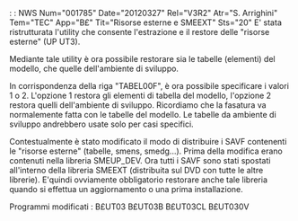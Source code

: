  :  : NWS Num="001785" Date="20120327" Rel="V3R2" Atr="S. Arrighini" Tem="TEC" App="B£" Tit="Risorse esterne e SMEEXT" Sts="20"
E' stata ristrutturata l'utility che consente l'estrazione e il restore delle "risorse esterne" (UP
UT3).

Mediante tale utility è ora possibile restorare sia le tabelle (elementi) del modello, che quelle dell'ambiente di sviluppo.

In corrispondenza della riga "TABEL00F", è ora possibile specificare i valori 1 o 2.
L'opzione 1 restora gli elementi di tabella del modello, l'opzione 2 restora quelli dell'ambiente di sviluppo.
Ricordiamo che la fasatura va normalemente fatta con le tabelle del modello.
Le tabelle da ambiente di sviluppo andrebbero usate solo per casi specifici.

Contestualmente è stato modificato il modo di distribuire i SAVF contenenti le "risorse esterne" (tabelle, smens, smedg...).
Prima della modifica erano contenuti nella libreria SMEUP_DEV.
Ora tutti i SAVF sono stati spostati all'interno della libreria SMEEXT (distribuita sul DVD con tutte le altre librerie).
E'quindi ovviamente obbligatorio restorare anche tale libreria quando si effettua un aggiornamento
o una prima installazione.

Programmi modificati : 
B£UT03
B£UT03B
B£UT03CL
B£UT030V
